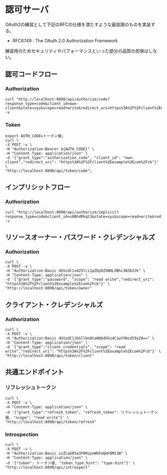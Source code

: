 # 認可サーバ
OAuth2の練習として下記のRFCの仕様を満たすような最低限のものを実装する。
- RFC6749 : The OAuth 2.0 Authorization Framework

練習用のためセキュリティやパフォーマンスといった部分の品質の担保はしない。
## 認可コードフロー
### Authorization
```
curl "http://localhost:8090/api/authorize/code?response_type=code&client_id=own-client&state=xyz&scope=read+write&redirect_uri=https%3A%2F%2Fclient%2Eexample%2Ecom%2Fcb" -v
```
### Token
```
export AUTH_CODE=トークン値;
curl \
-X POST -v \
-H "Authorization:Bearer ${AUTH_CODE}" \
-H "Content-Type: application/json" \
-d '{"grant_type":"authorization_code", "client_id": "own-client","redirect_uri": "https%3A%2F%2Fclient%2Eexample%2Ecom%2Fcb"}' \
"http://localhost:8090/api/token/code"; 
```
## インプリシットフロー
### Authorization
```
curl "http://localhost:8090/api/authorize/implicit?response_type=code&client_id=s6BhdRkqt3&state=xyz&scope=read+write&redirect_uri=https%3A%2F%2Fclient%2Eexample%2Ecom%2Fcb" -v
```
## リソースオーナー・パスワード・クレデンシャルズ
### Authorization
```
curl \
-X POST -v \
-H "Authorization:Basic dGVzdC1vd25lci1pZDp0ZXN0LXBhc3N3b3Jk" \
-H "Content-Type: application/json" \
-d '{"grant_type":"password", "scope": "read write","redirect_uri": "https%3A%2F%2Fclient%2Eexample%2Ecom%2Fcb"}' \
"http://localhost:8090/api/token/owner"
```
## クライアント・クレデンシャルズ
### Authorization
```
curl \
-X POST -v \
-H "Authorization:Basic dGVzdC1jbGllbnQtaWQ6dGVzdC1wYXNzd29yZA==" \
-H "Content-Type: application/json" \
-d '{"grant_type":"client_credentials", "scope": "read write","redirect_uri": "https%3A%2F%2Fclient%2Eexample%2Ecom%2Fcb"}' \
"http://localhost:8090/api/token/client"
```
## 共通エンドポイント
### リフレッシュトークン
```
curl \
-X POST -v \
-H "Content-Type: application/json" \
-d '{"grant_type":"refresh_token", "refresh_token": リフレッシュトークン値, "scope": "read write"}' \
"http://localhost:8090/api/token/refresh"
```
### Introspection
```
curl \
-X POST -v \
-H "Authorization:Basic czZCaGRSa3F0MzpnWDFmQmF0M2JW" \
-H "Content-Type: application/json" \
-d '{"token": トークン値, "token_type_hint": "type-hint"}' \
"http://localhost:8090/api/introspect"
```